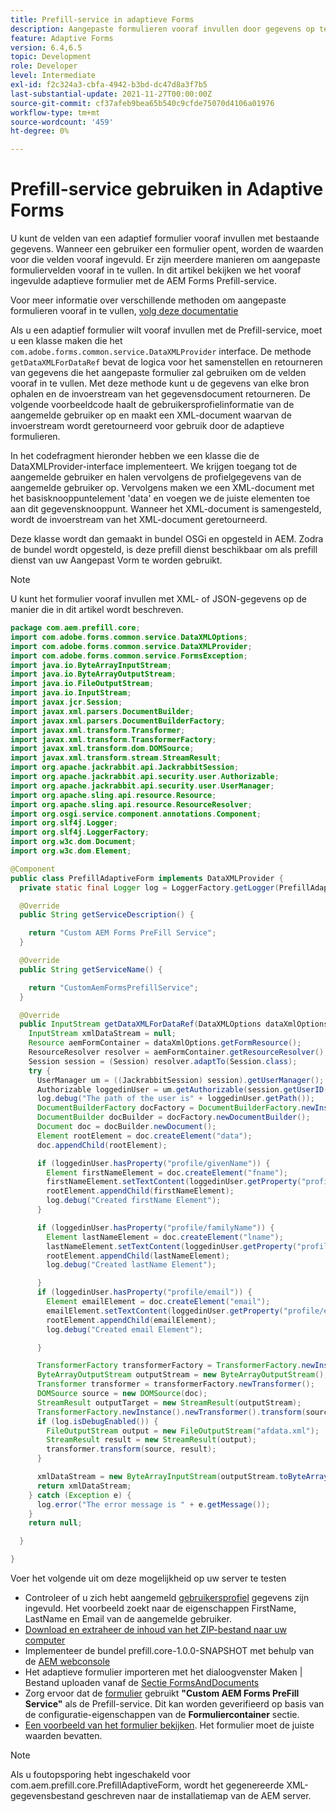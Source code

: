 ```yaml
---
title: Prefill-service in adaptieve Forms
description: Aangepaste formulieren vooraf invullen door gegevens op te halen uit achterwaartse gegevensbronnen.
feature: Adaptive Forms
version: 6.4,6.5
topic: Development
role: Developer
level: Intermediate
exl-id: f2c324a3-cbfa-4942-b3bd-dc47d8a3f7b5
last-substantial-update: 2021-11-27T00:00:00Z
source-git-commit: cf37afeb9bea65b540c9cfde75070d4106a01976
workflow-type: tm+mt
source-wordcount: '459'
ht-degree: 0%

---
```


# Prefill-service gebruiken in Adaptive Forms

U kunt de velden van een adaptief formulier vooraf invullen met bestaande gegevens. Wanneer een gebruiker een formulier opent, worden de waarden voor die velden vooraf ingevuld. Er zijn meerdere manieren om aangepaste formuliervelden vooraf in te vullen. In dit artikel bekijken we het vooraf ingevulde adaptieve formulier met de AEM Forms Prefill-service.

Voor meer informatie over verschillende methoden om aangepaste formulieren vooraf in te vullen, [volg deze documentatie](https://helpx.adobe.com/experience-manager/6-4/forms/using/prepopulate-adaptive-form-fields.html#AEMFormsprefillservice)

Als u een adaptief formulier wilt vooraf invullen met de Prefill-service, moet u een klasse maken die het `com.adobe.forms.common.service.DataXMLProvider` interface. De methode `getDataXMLForDataRef` bevat de logica voor het samenstellen en retourneren van gegevens die het aangepaste formulier zal gebruiken om de velden vooraf in te vullen. Met deze methode kunt u de gegevens van elke bron ophalen en de invoerstream van het gegevensdocument retourneren. De volgende voorbeeldcode haalt de gebruikersprofielinformatie van de aangemelde gebruiker op en maakt een XML-document waarvan de invoerstream wordt geretourneerd voor gebruik door de adaptieve formulieren.

In het codefragment hieronder hebben we een klasse die de DataXMLProvider-interface implementeert. We krijgen toegang tot de aangemelde gebruiker en halen vervolgens de profielgegevens van de aangemelde gebruiker op. Vervolgens maken we een XML-document met het basisknooppuntelement &#39;data&#39; en voegen we de juiste elementen toe aan dit gegevensknooppunt. Wanneer het XML-document is samengesteld, wordt de invoerstream van het XML-document geretourneerd.

Deze klasse wordt dan gemaakt in bundel OSGi en opgesteld in AEM. Zodra de bundel wordt opgesteld, is deze prefill dienst beschikbaar om als prefill dienst van uw Aangepast Vorm te worden gebruikt.

>[!NOTE]
>
>U kunt het formulier vooraf invullen met XML- of JSON-gegevens op de manier die in dit artikel wordt beschreven.

```java
package com.aem.prefill.core;
import com.adobe.forms.common.service.DataXMLOptions;
import com.adobe.forms.common.service.DataXMLProvider;
import com.adobe.forms.common.service.FormsException;
import java.io.ByteArrayInputStream;
import java.io.ByteArrayOutputStream;
import java.io.FileOutputStream;
import java.io.InputStream;
import javax.jcr.Session;
import javax.xml.parsers.DocumentBuilder;
import javax.xml.parsers.DocumentBuilderFactory;
import javax.xml.transform.Transformer;
import javax.xml.transform.TransformerFactory;
import javax.xml.transform.dom.DOMSource;
import javax.xml.transform.stream.StreamResult;
import org.apache.jackrabbit.api.JackrabbitSession;
import org.apache.jackrabbit.api.security.user.Authorizable;
import org.apache.jackrabbit.api.security.user.UserManager;
import org.apache.sling.api.resource.Resource;
import org.apache.sling.api.resource.ResourceResolver;
import org.osgi.service.component.annotations.Component;
import org.slf4j.Logger;
import org.slf4j.LoggerFactory;
import org.w3c.dom.Document;
import org.w3c.dom.Element;

@Component
public class PrefillAdaptiveForm implements DataXMLProvider {
  private static final Logger log = LoggerFactory.getLogger(PrefillAdaptiveForm.class);

  @Override
  public String getServiceDescription() {

    return "Custom AEM Forms PreFill Service";
  }

  @Override
  public String getServiceName() {

    return "CustomAemFormsPrefillService";
  }

  @Override
  public InputStream getDataXMLForDataRef(DataXMLOptions dataXmlOptions) throws FormsException {
    InputStream xmlDataStream = null;
    Resource aemFormContainer = dataXmlOptions.getFormResource();
    ResourceResolver resolver = aemFormContainer.getResourceResolver();
    Session session = (Session) resolver.adaptTo(Session.class);
    try {
      UserManager um = ((JackrabbitSession) session).getUserManager();
      Authorizable loggedinUser = um.getAuthorizable(session.getUserID());
      log.debug("The path of the user is" + loggedinUser.getPath());
      DocumentBuilderFactory docFactory = DocumentBuilderFactory.newInstance();
      DocumentBuilder docBuilder = docFactory.newDocumentBuilder();
      Document doc = docBuilder.newDocument();
      Element rootElement = doc.createElement("data");
      doc.appendChild(rootElement);

      if (loggedinUser.hasProperty("profile/givenName")) {
        Element firstNameElement = doc.createElement("fname");
        firstNameElement.setTextContent(loggedinUser.getProperty("profile/givenName")[0].getString());
        rootElement.appendChild(firstNameElement);
        log.debug("Created firstName Element");
      }

      if (loggedinUser.hasProperty("profile/familyName")) {
        Element lastNameElement = doc.createElement("lname");
        lastNameElement.setTextContent(loggedinUser.getProperty("profile/familyName")[0].getString());
        rootElement.appendChild(lastNameElement);
        log.debug("Created lastName Element");

      }
      if (loggedinUser.hasProperty("profile/email")) {
        Element emailElement = doc.createElement("email");
        emailElement.setTextContent(loggedinUser.getProperty("profile/email")[0].getString());
        rootElement.appendChild(emailElement);
        log.debug("Created email Element");

      }

      TransformerFactory transformerFactory = TransformerFactory.newInstance();
      ByteArrayOutputStream outputStream = new ByteArrayOutputStream();
      Transformer transformer = transformerFactory.newTransformer();
      DOMSource source = new DOMSource(doc);
      StreamResult outputTarget = new StreamResult(outputStream);
      TransformerFactory.newInstance().newTransformer().transform(source, outputTarget);
      if (log.isDebugEnabled()) {
        FileOutputStream output = new FileOutputStream("afdata.xml");
        StreamResult result = new StreamResult(output);
        transformer.transform(source, result);
      }

      xmlDataStream = new ByteArrayInputStream(outputStream.toByteArray());
      return xmlDataStream;
    } catch (Exception e) {
      log.error("The error message is " + e.getMessage());
    }
    return null;

  }

}
```

Voer het volgende uit om deze mogelijkheid op uw server te testen

* Controleer of u zich hebt aangemeld [gebruikersprofiel](http://localhost:4502/security/users.html) gegevens zijn ingevuld. Het voorbeeld zoekt naar de eigenschappen FirstName, LastName en Email van de aangemelde gebruiker.
* [Download en extraheer de inhoud van het ZIP-bestand naar uw computer](assets/prefillservice.zip)
* Implementeer de bundel prefill.core-1.0.0-SNAPSHOT met behulp van de [AEM webconsole](http://localhost:4502/system/console/bundles)
* Het adaptieve formulier importeren met het dialoogvenster Maken | Bestand uploaden vanaf de [Sectie FormsAndDocuments](http://localhost:4502/aem/forms.html/content/dam/formsanddocuments)
* Zorg ervoor dat de [formulier](http://localhost:4502/editor.html/content/forms/af/prefill.html) gebruikt **&quot;Custom AEM Forms PreFill Service&quot;** als de Prefill-service. Dit kan worden geverifieerd op basis van de configuratie-eigenschappen van de **Formuliercontainer** sectie.
* [Een voorbeeld van het formulier bekijken](http://localhost:4502/content/dam/formsanddocuments/prefill/jcr:content?wcmmode=disabled). Het formulier moet de juiste waarden bevatten.

>[!NOTE]
>
>Als u foutopsporing hebt ingeschakeld voor com.aem.prefill.core.PrefillAdaptiveForm, wordt het gegenereerde XML-gegevensbestand geschreven naar de installatiemap van de AEM server.

